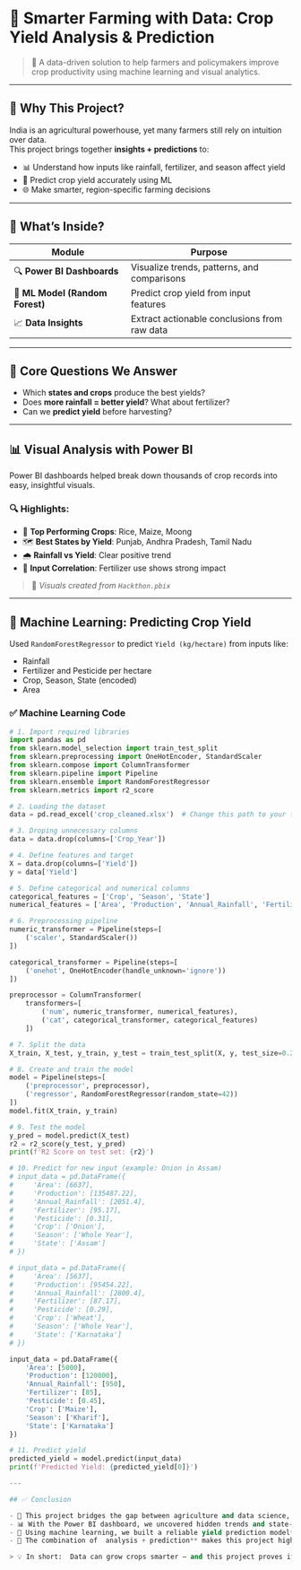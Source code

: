 # 🌾 Smarter Farming with Data: Crop Yield Analysis & Prediction

> 🚀 A data-driven solution to help farmers and policymakers improve crop productivity using machine learning and visual analytics.

---

## 📌 Why This Project?

India is an agricultural powerhouse, yet many farmers still rely on intuition over data.  
This project brings together **insights + predictions** to:

- 📊 Understand how inputs like rainfall, fertilizer, and season affect yield
- 🤖 Predict crop yield accurately using ML
- 🌐 Make smarter, region-specific farming decisions

---

## 📂 What’s Inside?

| Module | Purpose |
|--------|---------|
| 🔍 **Power BI Dashboards** | Visualize trends, patterns, and comparisons |
| 🤖 **ML Model (Random Forest)** | Predict crop yield from input features |
| 📈 **Data Insights** | Extract actionable conclusions from raw data |

---

## 🧠 Core Questions We Answer

- Which **states and crops** produce the best yields?
- Does **more rainfall = better yield**? What about fertilizer?
- Can we **predict yield** before harvesting?

---

## 📊 Visual Analysis with Power BI

Power BI dashboards helped break down thousands of crop records into easy, insightful visuals.

### 🔍 Highlights:

- 🥇 **Top Performing Crops**: Rice, Maize, Moong
- 🗺️ **Best States by Yield**: Punjab, Andhra Pradesh, Tamil Nadu
- 🌧️ **Rainfall vs Yield**: Clear positive trend
- 🧪 **Input Correlation**: Fertilizer use shows strong impact

> 📌 *Visuals created from `Hackthon.pbix`*

---

## 🤖 Machine Learning: Predicting Crop Yield

Used `RandomForestRegressor` to predict `Yield (kg/hectare)` from inputs like:

- Rainfall
- Fertilizer and Pesticide per hectare
- Crop, Season, State (encoded)
- Area

### ✅ Machine Learning Code

```python
# 1. Import required libraries
import pandas as pd
from sklearn.model_selection import train_test_split
from sklearn.preprocessing import OneHotEncoder, StandardScaler
from sklearn.compose import ColumnTransformer
from sklearn.pipeline import Pipeline
from sklearn.ensemble import RandomForestRegressor
from sklearn.metrics import r2_score

# 2. Loading the dataset
data = pd.read_excel('crop_cleaned.xlsx')  # Change this path to your file location

# 3. Droping unnecessary columns
data = data.drop(columns=['Crop_Year'])

# 4. Define features and target
X = data.drop(columns=['Yield'])
y = data['Yield']

# 5. Define categorical and numerical columns
categorical_features = ['Crop', 'Season', 'State']
numerical_features = ['Area', 'Production', 'Annual_Rainfall', 'Fertilizer', 'Pesticide']

# 6. Preprocessing pipeline
numeric_transformer = Pipeline(steps=[
    ('scaler', StandardScaler())
])

categorical_transformer = Pipeline(steps=[
    ('onehot', OneHotEncoder(handle_unknown='ignore'))
])

preprocessor = ColumnTransformer(
    transformers=[
        ('num', numeric_transformer, numerical_features),
        ('cat', categorical_transformer, categorical_features)
    ])

# 7. Split the data
X_train, X_test, y_train, y_test = train_test_split(X, y, test_size=0.2, random_state=42)

# 8. Create and train the model
model = Pipeline(steps=[
    ('preprocessor', preprocessor),
    ('regressor', RandomForestRegressor(random_state=42))
])
model.fit(X_train, y_train)

# 9. Test the model
y_pred = model.predict(X_test)
r2 = r2_score(y_test, y_pred)
print(f'R2 Score on test set: {r2}')

# 10. Predict for new input (example: Onion in Assam)
# input_data = pd.DataFrame({
#     'Area': [6637],
#     'Production': [135487.22],
#     'Annual_Rainfall': [2051.4],
#     'Fertilizer': [95.17],
#     'Pesticide': [0.31],
#     'Crop': ['Onion'],
#     'Season': ['Whole Year'],
#     'State': ['Assam']
# })

# input_data = pd.DataFrame({
#     'Area': [5637],
#     'Production': [95454.22],
#     'Annual_Rainfall': [2800.4],
#     'Fertilizer': [87.17],
#     'Pesticide': [0.29],
#     'Crop': ['Wheat'],
#     'Season': ['Whole Year'],
#     'State': ['Karnataka']
# })

input_data = pd.DataFrame({
    'Area': [5000],
    'Production': [120000],
    'Annual_Rainfall': [950],
    'Fertilizer': [85],
    'Pesticide': [0.45],
    'Crop': ['Maize'],
    'Season': ['Kharif'],
    'State': ['Karnataka']
})

# 11. Predict yield
predicted_yield = model.predict(input_data)
print(f'Predicted Yield: {predicted_yield[0]}')

---

## ✅ Conclusion

- 🌿 This project bridges the gap between agriculture and data science, turning raw farming data into actionable insights.
- 📊 With the Power BI dashboard, we uncovered hidden trends and state-wise patterns in crop yield performance.
- 🤖 Using machine learning, we built a reliable yield prediction model**, empowering farmers and policymakers to make data-informed decisions.
- 🔁 The combination of  analysis + prediction** makes this project highly scalable — ready for integration into  real-world agriculture systems or smart farming apps.

> 💡 In short:  Data can grow crops smarter — and this project proves it. 🌾
